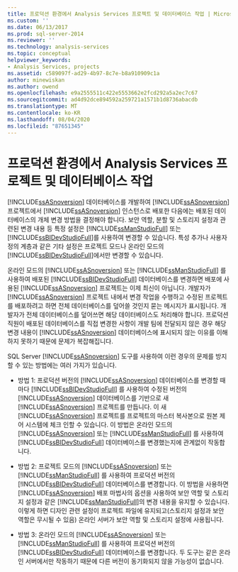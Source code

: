 ```yaml
---
title: 프로덕션 환경에서 Analysis Services 프로젝트 및 데이터베이스 작업 | Microsoft Docs
ms.custom: ''
ms.date: 06/13/2017
ms.prod: sql-server-2014
ms.reviewer: ''
ms.technology: analysis-services
ms.topic: conceptual
helpviewer_keywords:
- Analysis Services, projects
ms.assetid: c589097f-ad29-4b97-8c7e-b8a910909c1a
author: minewiskan
ms.author: owend
ms.openlocfilehash: e9a2555511c422e5553662e2fcd292a5a2ec7c67
ms.sourcegitcommit: ad4d92dce894592a259721a1571b1d8736abacdb
ms.translationtype: MT
ms.contentlocale: ko-KR
ms.lasthandoff: 08/04/2020
ms.locfileid: "87651345"
---
```

# <a name="working-with-analysis-services-projects-and-databases-in-a-production-environment"></a>프로덕션 환경에서 Analysis Services 프로젝트 및 데이터베이스 작업
  [!INCLUDE[ssASnoversion](../../includes/ssasnoversion-md.md)] 데이터베이스를 개발하여 [!INCLUDE[ssASnoversion](../../includes/ssasnoversion-md.md)] 프로젝트에서 [!INCLUDE[ssASnoversion](../../includes/ssasnoversion-md.md)] 인스턴스로 배포한 다음에는 배포된 데이터베이스의 개체 변경 방법을 결정해야 합니다. 보안 역할, 분할 및 스토리지 설정과 관련된 변경 내용 등 특정 설정은 [!INCLUDE[ssManStudioFull](../../includes/ssmanstudiofull-md.md)] 또는 [!INCLUDE[ssBIDevStudioFull](../../includes/ssbidevstudiofull-md.md)]를 사용하여 변경할 수 있습니다. 특성 추가나 사용자 정의 계층과 같은 기타 설정은 프로젝트 모드나 온라인 모드의 [!INCLUDE[ssBIDevStudioFull](../../includes/ssbidevstudiofull-md.md)]에서만 변경할 수 있습니다.  
  
 온라인 모드의 [!INCLUDE[ssASnoversion](../../includes/ssasnoversion-md.md)] 또는 [!INCLUDE[ssManStudioFull](../../includes/ssmanstudiofull-md.md)] 를 사용하여 배포된 [!INCLUDE[ssBIDevStudioFull](../../includes/ssbidevstudiofull-md.md)] 데이터베이스를 변경하면 배포에 사용된 [!INCLUDE[ssASnoversion](../../includes/ssasnoversion-md.md)] 프로젝트는 이제 최신이 아닙니다. 개발자가 [!INCLUDE[ssASnoversion](../../includes/ssasnoversion-md.md)] 프로젝트 내에서 변경 작업을 수행하고 수정된 프로젝트를 배포하려고 하면 전체 데이터베이스를 덮어쓸 것인지 묻는 메시지가 표시됩니다. 개발자가 전체 데이터베이스를 덮어쓰면 해당 데이터베이스도 처리해야 합니다. 프로덕션 직원이 배포된 데이터베이스를 직접 변경한 사항이 개발 팀에 전달되지 않은 경우 해당 변경 내용이 [!INCLUDE[ssASnoversion](../../includes/ssasnoversion-md.md)] 데이터베이스에 표시되지 않는 이유를 이해하지 못하기 때문에 문제가 복잡해집니다.  
  
 SQL Server [!INCLUDE[ssASnoversion](../../includes/ssasnoversion-md.md)] 도구를 사용하여 이런 경우의 문제를 방지할 수 있는 방법에는 여러 가지가 있습니다.  
  
-   방법 1: 프로덕션 버전의 [!INCLUDE[ssASnoversion](../../includes/ssasnoversion-md.md)] 데이터베이스를 변경할 때마다 [!INCLUDE[ssBIDevStudioFull](../../includes/ssbidevstudiofull-md.md)] 를 사용하여 수정된 버전의 [!INCLUDE[ssASnoversion](../../includes/ssasnoversion-md.md)] 데이터베이스를 기반으로 새 [!INCLUDE[ssASnoversion](../../includes/ssasnoversion-md.md)] 프로젝트를 만듭니다. 이 새 [!INCLUDE[ssASnoversion](../../includes/ssasnoversion-md.md)] 프로젝트를 프로젝트의 마스터 복사본으로 원본 제어 시스템에 체크 인할 수 있습니다. 이 방법은 온라인 모드의 [!INCLUDE[ssASnoversion](../../includes/ssasnoversion-md.md)] 또는 [!INCLUDE[ssManStudioFull](../../includes/ssmanstudiofull-md.md)] 를 사용하여 [!INCLUDE[ssBIDevStudioFull](../../includes/ssbidevstudiofull-md.md)] 데이터베이스를 변경했는지에 관계없이 작동합니다.  
  
-   방법 2: 프로젝트 모드의 [!INCLUDE[ssASnoversion](../../includes/ssasnoversion-md.md)] 또는 [!INCLUDE[ssManStudioFull](../../includes/ssmanstudiofull-md.md)] 를 사용하여 프로덕션 버전의 [!INCLUDE[ssBIDevStudioFull](../../includes/ssbidevstudiofull-md.md)] 데이터베이스를 변경합니다. 이 방법을 사용하면 [!INCLUDE[ssASnoversion](../../includes/ssasnoversion-md.md)] 배포 마법사의 옵션을 사용하여 보안 역할 및 스토리지 설정과 같은 [!INCLUDE[ssManStudioFull](../../includes/ssmanstudiofull-md.md)]의 변경 내용을 유지할 수 있습니다. 이렇게 하면 디자인 관련 설정이 프로젝트 파일에 유지되고(스토리지 설정과 보안 역할은 무시될 수 있음) 온라인 서버가 보안 역할 및 스토리지 설정에 사용됩니다.  
  
-   방법 3: 온라인 모드의 [!INCLUDE[ssASnoversion](../../includes/ssasnoversion-md.md)] 또는 [!INCLUDE[ssManStudioFull](../../includes/ssmanstudiofull-md.md)] 를 사용하여 프로덕션 버전의 [!INCLUDE[ssBIDevStudioFull](../../includes/ssbidevstudiofull-md.md)] 데이터베이스를 변경합니다. 두 도구는 같은 온라인 서버에서만 작동하기 때문에 다른 버전이 동기화되지 않을 가능성이 없습니다.  
  
  
